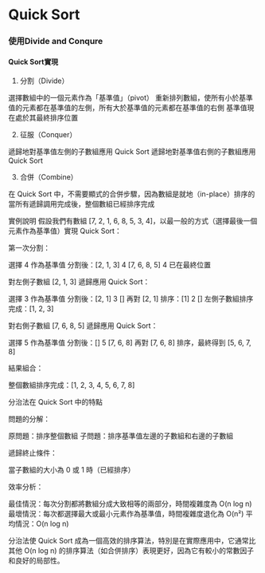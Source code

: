 # Quick Sort
### 使用Divide and Conqure   
#### Quick Sort實現
1. 分割（Divide）

選擇數組中的一個元素作為「基準值」（pivot）
重新排列數組，使所有小於基準值的元素都在基準值的左側，所有大於基準值的元素都在基準值的右側
基準值現在處於其最終排序位置

2. 征服（Conquer）

遞歸地對基準值左側的子數組應用 Quick Sort
遞歸地對基準值右側的子數組應用 Quick Sort

3. 合併（Combine）

在 Quick Sort 中，不需要顯式的合併步驟，因為數組是就地（in-place）排序的
當所有遞歸調用完成後，整個數組已經排序完成

實例說明
假設我們有數組 [7, 2, 1, 6, 8, 5, 3, 4]，以最一般的方式（選擇最後一個元素作為基準值）實現 Quick Sort：

第一次分割：

選擇 4 作為基準值
分割後：[2, 1, 3] 4 [7, 6, 8, 5]
4 已在最終位置


對左側子數組 [2, 1, 3] 遞歸應用 Quick Sort：

選擇 3 作為基準值
分割後：[2, 1] 3 []
再對 [2, 1] 排序：[1] 2 []
左側子數組排序完成：[1, 2, 3]


對右側子數組 [7, 6, 8, 5] 遞歸應用 Quick Sort：

選擇 5 作為基準值
分割後：[] 5 [7, 6, 8]
再對 [7, 6, 8] 排序，最終得到 [5, 6, 7, 8]


結果組合：

整個數組排序完成：[1, 2, 3, 4, 5, 6, 7, 8]



分治法在 Quick Sort 中的特點

問題的分解：

原問題：排序整個數組
子問題：排序基準值左邊的子數組和右邊的子數組


遞歸終止條件：

當子數組的大小為 0 或 1 時（已經排序）


效率分析：

最佳情況：每次分割都將數組分成大致相等的兩部分，時間複雜度為 O(n log n)
最壞情況：每次都選擇最大或最小元素作為基準值，時間複雜度退化為 O(n²)
平均情況：O(n log n)



分治法使 Quick Sort 成為一個高效的排序算法，特別是在實際應用中，它通常比其他 O(n log n) 的排序算法（如合併排序）表現更好，因為它有較小的常數因子和良好的局部性。